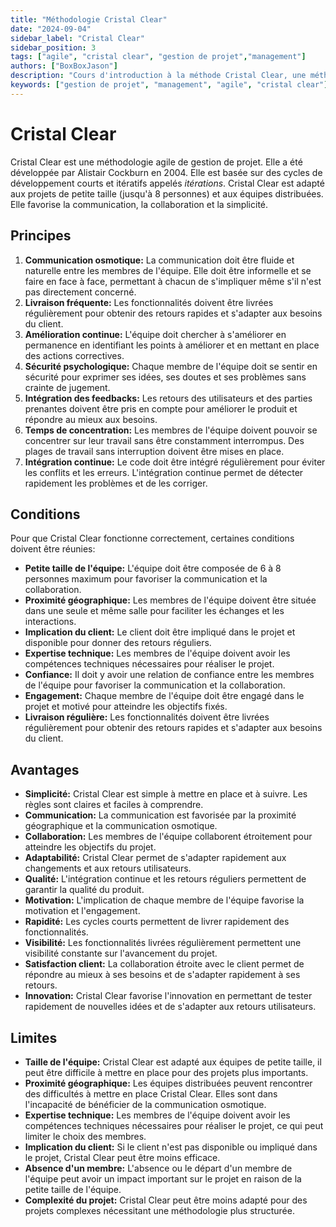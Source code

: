 ```yaml
---
title: "Méthodologie Cristal Clear"
date: "2024-09-04"
sidebar_label: "Cristal Clear"
sidebar_position: 3
tags: ["agile", "cristal clear", "gestion de projet","management"]
authors: ["BoxBoxJason"]
description: "Cours d'introduction à la méthode Cristal Clear, une méthode agile de gestion de projet"
keywords: ["gestion de projet", "management", "agile", "cristal clear"]
---
```


# Cristal Clear

Cristal Clear est une méthodologie agile de gestion de projet. Elle a été développée par Alistair Cockburn en 2004. Elle est basée sur des cycles de développement courts et itératifs appelés *itérations*. Cristal Clear est adapté aux projets de petite taille (jusqu'à 8 personnes) et aux équipes distribuées. Elle favorise la communication, la collaboration et la simplicité.

## Principes
1. **Communication osmotique:** La communication doit être fluide et naturelle entre les membres de l'équipe. Elle doit être informelle et se faire en face à face, permettant à chacun de s'impliquer même s'il n'est pas directement concerné.
2. **Livraison fréquente:** Les fonctionnalités doivent être livrées régulièrement pour obtenir des retours rapides et s'adapter aux besoins du client.
3. **Amélioration continue:** L'équipe doit chercher à s'améliorer en permanence en identifiant les points à améliorer et en mettant en place des actions correctives.
4. **Sécurité psychologique:** Chaque membre de l'équipe doit se sentir en sécurité pour exprimer ses idées, ses doutes et ses problèmes sans crainte de jugement.
5. **Intégration des feedbacks:** Les retours des utilisateurs et des parties prenantes doivent être pris en compte pour améliorer le produit et répondre au mieux aux besoins.
6. **Temps de concentration:** Les membres de l'équipe doivent pouvoir se concentrer sur leur travail sans être constamment interrompus. Des plages de travail sans interruption doivent être mises en place.
7. **Intégration continue:** Le code doit être intégré régulièrement pour éviter les conflits et les erreurs. L'intégration continue permet de détecter rapidement les problèmes et de les corriger.

## Conditions
Pour que Cristal Clear fonctionne correctement, certaines conditions doivent être réunies:
- **Petite taille de l'équipe:** L'équipe doit être composée de 6 à 8 personnes maximum pour favoriser la communication et la collaboration.
- **Proximité géographique:** Les membres de l'équipe doivent être située dans une seule et même salle pour faciliter les échanges et les interactions.
- **Implication du client:** Le client doit être impliqué dans le projet et disponible pour donner des retours réguliers.
- **Expertise technique:** Les membres de l'équipe doivent avoir les compétences techniques nécessaires pour réaliser le projet.
- **Confiance:** Il doit y avoir une relation de confiance entre les membres de l'équipe pour favoriser la communication et la collaboration.
- **Engagement:** Chaque membre de l'équipe doit être engagé dans le projet et motivé pour atteindre les objectifs fixés.
- **Livraison régulière:** Les fonctionnalités doivent être livrées régulièrement pour obtenir des retours rapides et s'adapter aux besoins du client.

## Avantages
- **Simplicité:** Cristal Clear est simple à mettre en place et à suivre. Les règles sont claires et faciles à comprendre.
- **Communication:** La communication est favorisée par la proximité géographique et la communication osmotique.
- **Collaboration:** Les membres de l'équipe collaborent étroitement pour atteindre les objectifs du projet.
- **Adaptabilité:** Cristal Clear permet de s'adapter rapidement aux changements et aux retours utilisateurs.
- **Qualité:** L'intégration continue et les retours réguliers permettent de garantir la qualité du produit.
- **Motivation:** L'implication de chaque membre de l'équipe favorise la motivation et l'engagement.
- **Rapidité:** Les cycles courts permettent de livrer rapidement des fonctionnalités.
- **Visibilité:** Les fonctionnalités livrées régulièrement permettent une visibilité constante sur l'avancement du projet.
- **Satisfaction client:** La collaboration étroite avec le client permet de répondre au mieux à ses besoins et de s'adapter rapidement à ses retours.
- **Innovation:** Cristal Clear favorise l'innovation en permettant de tester rapidement de nouvelles idées et de s'adapter aux retours utilisateurs.

## Limites
- **Taille de l'équipe:** Cristal Clear est adapté aux équipes de petite taille, il peut être difficile à mettre en place pour des projets plus importants.
- **Proximité géographique:** Les équipes distribuées peuvent rencontrer des difficultés à mettre en place Cristal Clear. Elles sont dans l'incapacité de bénéficier de la communication osmotique.
- **Expertise technique:** Les membres de l'équipe doivent avoir les compétences techniques nécessaires pour réaliser le projet, ce qui peut limiter le choix des membres.
- **Implication du client:** Si le client n'est pas disponible ou impliqué dans le projet, Cristal Clear peut être moins efficace.
- **Absence d'un membre:** L'absence ou le départ d'un membre de l'équipe peut avoir un impact important sur le projet en raison de la petite taille de l'équipe.
- **Complexité du projet:** Cristal Clear peut être moins adapté pour des projets complexes nécessitant une méthodologie plus structurée.
